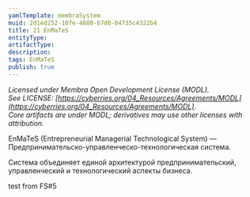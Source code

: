 ```yaml
---
yamlTemplate: membraSystem
muid: 2d1ed252-10fe-4880-b7d0-04735c4322b4
title: 21 EnMaTeS
entityType: 
artifactType: 
description: 
tags: EnMaTeS
publish: true
---
```

*Licensed under Membra Open Development License (MODL).  
See LICENSE: [https://cyberries.org/04_Resources/Agreements/MODL](https://cyberries.org/04_Resources/Agreements/MODL).  
Core artifacts are under MODL; derivatives may use other licenses with attribution.*

EnMaTeS (Entrepreneurial Managerial Technological System) — Предпринимательско-управленческо-технологическая система.

Система объединяет единой архитектурой предпринимательский, управленческий и технологический аспекты бизнеса.

test from FS#5